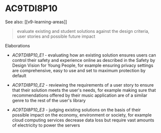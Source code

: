 
# AC9TDI8P10 

See also: [[v9-learning-areas]]

> evaluate existing and student solutions against the design criteria, user stories and possible future impact

Elaborations


- _AC9TDI8P10_E1_ - evaluating how an existing solution ensures users can control their safety and experience online as described in the Safety by Design Vision for Young People, for example ensuring privacy settings are comprehensive, easy to use and set to maximum protection by default

- _AC9TDI8P10_E2_ - reviewing the requirements of a user story to ensure that their solution meets the user's needs, for example making sure that recommendations offered by their music application are of a similar genre to the rest of the user's library

- _AC9TDI8P10_E3_ - judging existing solutions on the basis of their possible impact on the economy, environment or society, for example cloud computing services decrease data loss but require vast amounts of electricity to power the servers
